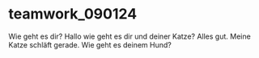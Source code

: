 # teamwork_090124
Wie geht es dir?
Hallo wie geht es dir und deiner Katze?
Alles gut. Meine Katze schläft gerade. 
Wie geht es deinem Hund?